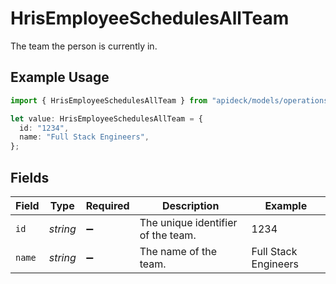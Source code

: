 # HrisEmployeeSchedulesAllTeam

The team the person is currently in.

## Example Usage

```typescript
import { HrisEmployeeSchedulesAllTeam } from "apideck/models/operations";

let value: HrisEmployeeSchedulesAllTeam = {
  id: "1234",
  name: "Full Stack Engineers",
};
```

## Fields

| Field                              | Type                               | Required                           | Description                        | Example                            |
| ---------------------------------- | ---------------------------------- | ---------------------------------- | ---------------------------------- | ---------------------------------- |
| `id`                               | *string*                           | :heavy_minus_sign:                 | The unique identifier of the team. | 1234                               |
| `name`                             | *string*                           | :heavy_minus_sign:                 | The name of the team.              | Full Stack Engineers               |